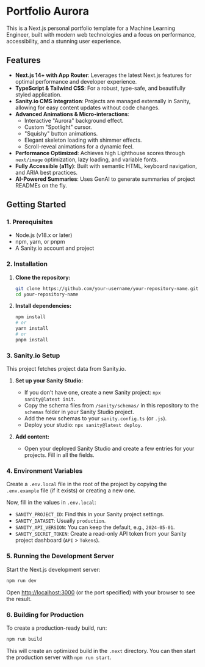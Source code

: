 # Portfolio Aurora

This is a Next.js personal portfolio template for a Machine Learning Engineer, built with modern web technologies and a focus on performance, accessibility, and a stunning user experience.

## Features

- **Next.js 14+ with App Router**: Leverages the latest Next.js features for optimal performance and developer experience.
- **TypeScript & Tailwind CSS**: For a robust, type-safe, and beautifully styled application.
- **Sanity.io CMS Integration**: Projects are managed externally in Sanity, allowing for easy content updates without code changes.
- **Advanced Animations & Micro-interactions**:
  - Interactive "Aurora" background effect.
  - Custom "Spotlight" cursor.
  - "Squishy" button animations.
  - Elegant skeleton loading with shimmer effects.
  - Scroll-reveal animations for a dynamic feel.
- **Performance Optimized**: Achieves high Lighthouse scores through `next/image` optimization, lazy loading, and variable fonts.
- **Fully Accessible (a11y)**: Built with semantic HTML, keyboard navigation, and ARIA best practices.
- **AI-Powered Summaries**: Uses GenAI to generate summaries of project READMEs on the fly.

## Getting Started

### 1. Prerequisites

- Node.js (v18.x or later)
- npm, yarn, or pnpm
- A Sanity.io account and project

### 2. Installation

1.  **Clone the repository:**
    ```bash
    git clone https://github.com/your-username/your-repository-name.git
    cd your-repository-name
    ```

2.  **Install dependencies:**
    ```bash
    npm install
    # or
    yarn install
    # or
    pnpm install
    ```

### 3. Sanity.io Setup

This project fetches project data from Sanity.io.

1.  **Set up your Sanity Studio:**
    - If you don't have one, create a new Sanity project: `npx sanity@latest init`.
    - Copy the schema files from `/sanity/schemas/` in this repository to the `schemas` folder in your Sanity Studio project.
    - Add the new schemas to your `sanity.config.ts` (or `.js`).
    - Deploy your studio: `npx sanity@latest deploy`.

2.  **Add content:**
    - Open your deployed Sanity Studio and create a few entries for your projects. Fill in all the fields.

### 4. Environment Variables

Create a `.env.local` file in the root of the project by copying the `.env.example` file (if it exists) or creating a new one.

Now, fill in the values in `.env.local`:

- `SANITY_PROJECT_ID`: Find this in your Sanity project settings.
- `SANITY_DATASET`: Usually `production`.
- `SANITY_API_VERSION`: You can keep the default, e.g., `2024-05-01`.
- `SANITY_SECRET_TOKEN`: Create a read-only API token from your Sanity project dashboard (`API` > `Tokens`).

### 5. Running the Development Server

Start the Next.js development server:

```bash
npm run dev
```

Open [http://localhost:3000](http://localhost:3000) (or the port specified) with your browser to see the result.

### 6. Building for Production

To create a production-ready build, run:

```bash
npm run build
```

This will create an optimized build in the `.next` directory. You can then start the production server with `npm run start`.
